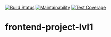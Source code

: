 [![Build Status](https://travis-ci.com/kostyawhite/frontend-project-lvl1.svg?branch=master)](https://travis-ci.com/kostyawhite/frontend-project-lvl1)
[![Maintainability](https://api.codeclimate.com/v1/badges/a57b0b865d1f6577b01d/maintainability)](https://codeclimate.com/github/kostyawhite/frontend-project-lvl1/maintainability)
[![Test Coverage](https://api.codeclimate.com/v1/badges/a57b0b865d1f6577b01d/test_coverage)](https://codeclimate.com/github/kostyawhite/frontend-project-lvl1/test_coverage)

# frontend-project-lvl1
